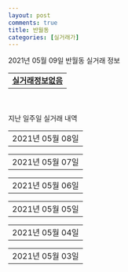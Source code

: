 ```yaml
---
layout: post
comments: true
title: 반월동
categories: [실거래가]
---
```


2021년 05월 09일 반월동 실거래 정보

<table>
  <tr>
    <td colspan="4" style="font-weight: bold;"><a href="https://search.naver.com/search.naver?query=실거래정보없음">실거래정보없음</a></td>
  </tr>
    
</table>
    
<div style="margin-top: 50px; margin-bottom: 13px">지난 일주일 실거래 내역</div>

  <table style="width: 100%; margin-bottom: 1px">
      <tr class="header">
        <td>2021년 05월 08일</td>
      </tr>
      <tr class="child" style="display: none">
        <td>
            
        <table>
          <tr>
            <td colspan="4" style="font-weight: bold;"><a href="https://search.naver.com/search.naver?query=반달마을푸르지오">반달마을푸르지오</a></td>
          </tr>

          <tr>
            <td>매매</td>
            <td>7층</td>
            <td>84.899㎡</td>
            <td>계약일 2021-04-23</td>
          </tr>
          <tr>
            <td colspan="4">51,000<br>기존최고가 51,000</td>
          </tr>
    
        </table>
        <table style="margin-top: 5px">
          <tr>
            <td colspan="4" style="font-weight: bold;"><a href="https://search.naver.com/search.naver?query=신영통현대4차">신영통현대4차</a></td>
          </tr>
    
          <tr>
            <td>매매</td>
            <td>17층</td>
            <td>84.9485㎡</td>
            <td>계약일 2021-04-17</td>
          </tr>
          <tr>
            <td colspan="4">44,000<br>기존최고가 44,000</td>
          </tr>
    
        </table>
        <table style="margin-top: 5px">
          <tr>
            <td colspan="4" style="font-weight: bold;"><a href="https://search.naver.com/search.naver?query=신동탄포레자이">신동탄포레자이</a></td>
          </tr>
    
          <tr>
            <td>전매</td>
            <td>15층</td>
            <td>59.9801㎡</td>
            <td>계약일 2021-04-10</td>
          </tr>
          <tr>
            <td colspan="4">46,800</td>
          </tr>
    
        </table>
    
        </td>
      </tr>
  </table>
    
  <table style="width: 100%; margin-bottom: 1px">
      <tr class="header">
        <td>2021년 05월 07일</td>
      </tr>
      <tr class="child" style="display: none">
        <td>
            
        <table>
          <tr>
            <td colspan="4" style="font-weight: bold;"><a href="https://search.naver.com/search.naver?query=신영통현대3차">신영통현대3차</a></td>
          </tr>

          <tr>
            <td>매매</td>
            <td>7층</td>
            <td>84.93㎡</td>
            <td>계약일 2021-04-14</td>
          </tr>
          <tr>
            <td colspan="4">35,700<br>기존최고가 39,000</td>
          </tr>
    
        </table>
        <table style="margin-top: 5px">
          <tr>
            <td colspan="4" style="font-weight: bold;"><a href="https://search.naver.com/search.naver?query=신영통현대4차">신영통현대4차</a></td>
          </tr>
    
          <tr>
            <td>매매</td>
            <td>6층</td>
            <td>84.9485㎡</td>
            <td>계약일 2021-04-21</td>
          </tr>
          <tr>
            <td colspan="4">42,800<br>기존최고가 42,800</td>
          </tr>
    
        </table>
        <table style="margin-top: 5px">
          <tr>
            <td colspan="4" style="font-weight: bold;"><a href="https://search.naver.com/search.naver?query=e편한세상 반월 나노시티역">e편한세상 반월 나노시티역</a></td>
          </tr>
    
          <tr>
            <td>월세</td>
            <td>27층</td>
            <td>75.44㎡</td>
            <td>계약일 2021-04-07</td>
          </tr>
          <tr>
            <td colspan="4">85 (10,000)</td>
          </tr>
    
          <tr>
            <td>전세</td>
            <td>20층</td>
            <td>58.23㎡</td>
            <td>계약일 2021-04-16</td>
          </tr>
          <tr>
            <td colspan="4">21,000</td>
          </tr>
    
        </table>
        <table style="margin-top: 5px">
          <tr>
            <td colspan="4" style="font-weight: bold;"><a href="https://search.naver.com/search.naver?query=삼성래미안2차">삼성래미안2차</a></td>
          </tr>
    
          <tr>
            <td>전세</td>
            <td>3층</td>
            <td>84.987㎡</td>
            <td>계약일 2021-05-05</td>
          </tr>
          <tr>
            <td colspan="4">17,000</td>
          </tr>
    
        </table>
        <table style="margin-top: 5px">
          <tr>
            <td colspan="4" style="font-weight: bold;"><a href="https://search.naver.com/search.naver?query=신동탄포레자이">신동탄포레자이</a></td>
          </tr>
    
          <tr>
            <td>전매</td>
            <td>10층</td>
            <td>84.9777㎡</td>
            <td>계약일 2021-04-17</td>
          </tr>
          <tr>
            <td colspan="4">85,012</td>
          </tr>
    
        </table>
    
        </td>
      </tr>
  </table>
    
  <table style="width: 100%; margin-bottom: 1px">
      <tr class="header">
        <td>2021년 05월 06일</td>
      </tr>
      <tr class="child" style="display: none">
        <td>
            
        <table>
          <tr>
            <td colspan="4" style="font-weight: bold;"><a href="https://search.naver.com/search.naver?query=실거래정보없음">실거래정보없음</a></td>
          </tr>

        </table>
    
        </td>
      </tr>
  </table>
    
  <table style="width: 100%; margin-bottom: 1px">
      <tr class="header">
        <td>2021년 05월 05일</td>
      </tr>
      <tr class="child" style="display: none">
        <td>
            
        <table>
          <tr>
            <td colspan="4" style="font-weight: bold;"><a href="https://search.naver.com/search.naver?query=신영통현대2차">신영통현대2차</a></td>
          </tr>

          <tr>
            <td>매매</td>
            <td>18층</td>
            <td>119.79㎡</td>
            <td>계약일 2021-05-04</td>
          </tr>
          <tr>
            <td colspan="4">42,000<br>기존최고가 42,000</td>
          </tr>
    
        </table>
        <table style="margin-top: 5px">
          <tr>
            <td colspan="4" style="font-weight: bold;"><a href="https://search.naver.com/search.naver?query=에스케이뷰파크">에스케이뷰파크</a></td>
          </tr>
    
          <tr>
            <td>매매</td>
            <td>17층</td>
            <td>84.9953㎡</td>
            <td>계약일 2021-04-29</td>
          </tr>
          <tr>
            <td colspan="4">71,000<br>기존최고가 71,000</td>
          </tr>
    
        </table>
        <table style="margin-top: 5px">
          <tr>
            <td colspan="4" style="font-weight: bold;"><a href="https://search.naver.com/search.naver?query=e편한세상 반월 나노시티역">e편한세상 반월 나노시티역</a></td>
          </tr>
    
          <tr>
            <td>월세</td>
            <td>6층</td>
            <td>84.97㎡</td>
            <td>계약일 2021-05-03</td>
          </tr>
          <tr>
            <td colspan="4">80 (17,000)</td>
          </tr>
    
        </table>
        <table style="margin-top: 5px">
          <tr>
            <td colspan="4" style="font-weight: bold;"><a href="https://search.naver.com/search.naver?query=신동탄 롯데캐슬">신동탄 롯데캐슬</a></td>
          </tr>
    
          <tr>
            <td>월세</td>
            <td>17층</td>
            <td>84.717㎡</td>
            <td>계약일 2021-03-03</td>
          </tr>
          <tr>
            <td colspan="4">84 (2,000)</td>
          </tr>
    
          <tr>
            <td>월세</td>
            <td>23층</td>
            <td>84.717㎡</td>
            <td>계약일 2021-03-02</td>
          </tr>
          <tr>
            <td colspan="4">84 (2,000)</td>
          </tr>
    
          <tr>
            <td>월세</td>
            <td>23층</td>
            <td>84.8203㎡</td>
            <td>계약일 2021-03-31</td>
          </tr>
          <tr>
            <td colspan="4">84 (2,000)</td>
          </tr>
    
          <tr>
            <td>월세</td>
            <td>8층</td>
            <td>84.418㎡</td>
            <td>계약일 2021-03-31</td>
          </tr>
          <tr>
            <td colspan="4">81 (2,000)</td>
          </tr>
    
          <tr>
            <td>월세</td>
            <td>19층</td>
            <td>84.8203㎡</td>
            <td>계약일 2021-03-17</td>
          </tr>
          <tr>
            <td colspan="4">79 (4,000)</td>
          </tr>
    
          <tr>
            <td>월세</td>
            <td>11층</td>
            <td>84.418㎡</td>
            <td>계약일 2021-03-08</td>
          </tr>
          <tr>
            <td colspan="4">79 (4,000)</td>
          </tr>
    
          <tr>
            <td>월세</td>
            <td>23층</td>
            <td>84.8203㎡</td>
            <td>계약일 2021-03-11</td>
          </tr>
          <tr>
            <td colspan="4">79 (4,000)</td>
          </tr>
    
          <tr>
            <td>월세</td>
            <td>14층</td>
            <td>84.8203㎡</td>
            <td>계약일 2021-03-12</td>
          </tr>
          <tr>
            <td colspan="4">79 (4,000)</td>
          </tr>
    
          <tr>
            <td>월세</td>
            <td>18층</td>
            <td>84.8203㎡</td>
            <td>계약일 2021-03-19</td>
          </tr>
          <tr>
            <td colspan="4">79 (4,000)</td>
          </tr>
    
          <tr>
            <td>월세</td>
            <td>12층</td>
            <td>84.717㎡</td>
            <td>계약일 2021-04-09</td>
          </tr>
          <tr>
            <td colspan="4">79 (4,000)</td>
          </tr>
    
          <tr>
            <td>월세</td>
            <td>10층</td>
            <td>84.418㎡</td>
            <td>계약일 2021-03-04</td>
          </tr>
          <tr>
            <td colspan="4">76 (4,000)</td>
          </tr>
    
          <tr>
            <td>월세</td>
            <td>10층</td>
            <td>84.8203㎡</td>
            <td>계약일 2021-03-05</td>
          </tr>
          <tr>
            <td colspan="4">76 (4,000)</td>
          </tr>
    
          <tr>
            <td>월세</td>
            <td>7층</td>
            <td>84.717㎡</td>
            <td>계약일 2021-03-23</td>
          </tr>
          <tr>
            <td colspan="4">76 (4,000)</td>
          </tr>
    
          <tr>
            <td>월세</td>
            <td>8층</td>
            <td>84.8203㎡</td>
            <td>계약일 2021-04-16</td>
          </tr>
          <tr>
            <td colspan="4">76 (4,000)</td>
          </tr>
    
          <tr>
            <td>월세</td>
            <td>8층</td>
            <td>84.717㎡</td>
            <td>계약일 2021-04-19</td>
          </tr>
          <tr>
            <td colspan="4">76 (4,000)</td>
          </tr>
    
          <tr>
            <td>월세</td>
            <td>5층</td>
            <td>84.717㎡</td>
            <td>계약일 2021-03-17</td>
          </tr>
          <tr>
            <td colspan="4">74 (4,000)</td>
          </tr>
    
          <tr>
            <td>월세</td>
            <td>2층</td>
            <td>84.8203㎡</td>
            <td>계약일 2021-03-09</td>
          </tr>
          <tr>
            <td colspan="4">74 (4,000)</td>
          </tr>
    
          <tr>
            <td>월세</td>
            <td>5층</td>
            <td>84.8203㎡</td>
            <td>계약일 2021-03-19</td>
          </tr>
          <tr>
            <td colspan="4">74 (4,000)</td>
          </tr>
    
          <tr>
            <td>월세</td>
            <td>9층</td>
            <td>84.418㎡</td>
            <td>계약일 2021-03-26</td>
          </tr>
          <tr>
            <td colspan="4">68 (7,000)</td>
          </tr>
    
          <tr>
            <td>월세</td>
            <td>4층</td>
            <td>84.418㎡</td>
            <td>계약일 2021-03-02</td>
          </tr>
          <tr>
            <td colspan="4">66 (7,000)</td>
          </tr>
    
          <tr>
            <td>월세</td>
            <td>17층</td>
            <td>59.978㎡</td>
            <td>계약일 2021-03-16</td>
          </tr>
          <tr>
            <td colspan="4">66 (3,000)</td>
          </tr>
    
          <tr>
            <td>월세</td>
            <td>18층</td>
            <td>59.978㎡</td>
            <td>계약일 2021-03-11</td>
          </tr>
          <tr>
            <td colspan="4">66 (3,000)</td>
          </tr>
    
          <tr>
            <td>월세</td>
            <td>15층</td>
            <td>59.978㎡</td>
            <td>계약일 2021-03-16</td>
          </tr>
          <tr>
            <td colspan="4">66 (3,000)</td>
          </tr>
    
          <tr>
            <td>월세</td>
            <td>14층</td>
            <td>59.978㎡</td>
            <td>계약일 2021-04-01</td>
          </tr>
          <tr>
            <td colspan="4">66 (3,000)</td>
          </tr>
    
          <tr>
            <td>월세</td>
            <td>19층</td>
            <td>59.978㎡</td>
            <td>계약일 2021-04-12</td>
          </tr>
          <tr>
            <td colspan="4">66 (3,000)</td>
          </tr>
    
          <tr>
            <td>월세</td>
            <td>18층</td>
            <td>59.978㎡</td>
            <td>계약일 2021-04-14</td>
          </tr>
          <tr>
            <td colspan="4">66 (3,000)</td>
          </tr>
    
          <tr>
            <td>월세</td>
            <td>18층</td>
            <td>59.978㎡</td>
            <td>계약일 2021-04-09</td>
          </tr>
          <tr>
            <td colspan="4">66 (3,000)</td>
          </tr>
    
          <tr>
            <td>월세</td>
            <td>14층</td>
            <td>84.8203㎡</td>
            <td>계약일 2021-03-05</td>
          </tr>
          <tr>
            <td colspan="4">63 (10,000)</td>
          </tr>
    
          <tr>
            <td>월세</td>
            <td>7층</td>
            <td>59.9366㎡</td>
            <td>계약일 2021-03-10</td>
          </tr>
          <tr>
            <td colspan="4">63 (3,000)</td>
          </tr>
    
          <tr>
            <td>월세</td>
            <td>8층</td>
            <td>59.978㎡</td>
            <td>계약일 2021-03-24</td>
          </tr>
          <tr>
            <td colspan="4">63 (3,000)</td>
          </tr>
    
          <tr>
            <td>월세</td>
            <td>11층</td>
            <td>84.418㎡</td>
            <td>계약일 2021-04-15</td>
          </tr>
          <tr>
            <td colspan="4">63 (10,000)</td>
          </tr>
    
          <tr>
            <td>월세</td>
            <td>22층</td>
            <td>84.717㎡</td>
            <td>계약일 2021-04-13</td>
          </tr>
          <tr>
            <td colspan="4">63 (10,000)</td>
          </tr>
    
          <tr>
            <td>월세</td>
            <td>8층</td>
            <td>59.978㎡</td>
            <td>계약일 2021-04-20</td>
          </tr>
          <tr>
            <td colspan="4">63 (3,000)</td>
          </tr>
    
          <tr>
            <td>월세</td>
            <td>1층</td>
            <td>59.978㎡</td>
            <td>계약일 2021-03-05</td>
          </tr>
          <tr>
            <td colspan="4">62 (3,000)</td>
          </tr>
    
          <tr>
            <td>월세</td>
            <td>2층</td>
            <td>59.978㎡</td>
            <td>계약일 2021-03-29</td>
          </tr>
          <tr>
            <td colspan="4">62 (3,000)</td>
          </tr>
    
          <tr>
            <td>월세</td>
            <td>1층</td>
            <td>59.978㎡</td>
            <td>계약일 2021-04-20</td>
          </tr>
          <tr>
            <td colspan="4">62 (3,000)</td>
          </tr>
    
          <tr>
            <td>월세</td>
            <td>2층</td>
            <td>59.978㎡</td>
            <td>계약일 2021-04-26</td>
          </tr>
          <tr>
            <td colspan="4">62 (3,000)</td>
          </tr>
    
          <tr>
            <td>월세</td>
            <td>11층</td>
            <td>59.978㎡</td>
            <td>계약일 2021-03-17</td>
          </tr>
          <tr>
            <td colspan="4">60 (5,000)</td>
          </tr>
    
          <tr>
            <td>월세</td>
            <td>14층</td>
            <td>59.978㎡</td>
            <td>계약일 2021-03-08</td>
          </tr>
          <tr>
            <td colspan="4">60 (5,000)</td>
          </tr>
    
          <tr>
            <td>월세</td>
            <td>2층</td>
            <td>84.717㎡</td>
            <td>계약일 2021-03-02</td>
          </tr>
          <tr>
            <td colspan="4">58 (10,000)</td>
          </tr>
    
          <tr>
            <td>월세</td>
            <td>5층</td>
            <td>84.8203㎡</td>
            <td>계약일 2021-03-30</td>
          </tr>
          <tr>
            <td colspan="4">58 (10,000)</td>
          </tr>
    
          <tr>
            <td>월세</td>
            <td>3층</td>
            <td>59.978㎡</td>
            <td>계약일 2021-03-05</td>
          </tr>
          <tr>
            <td colspan="4">56 (5,000)</td>
          </tr>
    
          <tr>
            <td>월세</td>
            <td>14층</td>
            <td>59.978㎡</td>
            <td>계약일 2021-03-08</td>
          </tr>
          <tr>
            <td colspan="4">55 (7,000)</td>
          </tr>
    
          <tr>
            <td>월세</td>
            <td>6층</td>
            <td>59.978㎡</td>
            <td>계약일 2021-04-16</td>
          </tr>
          <tr>
            <td colspan="4">53 (7,000)</td>
          </tr>
    
          <tr>
            <td>월세</td>
            <td>11층</td>
            <td>59.978㎡</td>
            <td>계약일 2021-04-16</td>
          </tr>
          <tr>
            <td colspan="4">50 (9,000)</td>
          </tr>
    
          <tr>
            <td>월세</td>
            <td>16층</td>
            <td>84.418㎡</td>
            <td>계약일 2021-04-07</td>
          </tr>
          <tr>
            <td colspan="4">47 (16,000)</td>
          </tr>
    
          <tr>
            <td>월세</td>
            <td>27층</td>
            <td>84.717㎡</td>
            <td>계약일 2021-04-20</td>
          </tr>
          <tr>
            <td colspan="4">47 (16,000)</td>
          </tr>
    
          <tr>
            <td>월세</td>
            <td>13층</td>
            <td>59.978㎡</td>
            <td>계약일 2021-04-20</td>
          </tr>
          <tr>
            <td colspan="4">44 (11,000)</td>
          </tr>
    
          <tr>
            <td>월세</td>
            <td>19층</td>
            <td>59.978㎡</td>
            <td>계약일 2021-04-08</td>
          </tr>
          <tr>
            <td colspan="4">44 (11,000)</td>
          </tr>
    
          <tr>
            <td>월세</td>
            <td>10층</td>
            <td>84.8203㎡</td>
            <td>계약일 2021-04-05</td>
          </tr>
          <tr>
            <td colspan="4">44 (16,000)</td>
          </tr>
    
          <tr>
            <td>월세</td>
            <td>18층</td>
            <td>59.978㎡</td>
            <td>계약일 2021-04-07</td>
          </tr>
          <tr>
            <td colspan="4">44 (11,000)</td>
          </tr>
    
          <tr>
            <td>월세</td>
            <td>4층</td>
            <td>84.418㎡</td>
            <td>계약일 2021-04-02</td>
          </tr>
          <tr>
            <td colspan="4">42 (16,000)</td>
          </tr>
    
          <tr>
            <td>월세</td>
            <td>9층</td>
            <td>59.978㎡</td>
            <td>계약일 2021-04-12</td>
          </tr>
          <tr>
            <td colspan="4">42 (11,000)</td>
          </tr>
    
        </table>
    
        </td>
      </tr>
  </table>
    
  <table style="width: 100%; margin-bottom: 1px">
      <tr class="header">
        <td>2021년 05월 04일</td>
      </tr>
      <tr class="child" style="display: none">
        <td>
            
        <table>
          <tr>
            <td colspan="4" style="font-weight: bold;"><a href="https://search.naver.com/search.naver?query=신영통현대1차">신영통현대1차</a></td>
          </tr>

          <tr>
            <td>매매</td>
            <td>1층</td>
            <td>84.99㎡</td>
            <td>계약일 2021-04-15</td>
          </tr>
          <tr>
            <td colspan="4">31,000<br>기존최고가 31,000</td>
          </tr>
    
        </table>
        <table style="margin-top: 5px">
          <tr>
            <td colspan="4" style="font-weight: bold;"><a href="https://search.naver.com/search.naver?query=신영통현대4차">신영통현대4차</a></td>
          </tr>
    
          <tr>
            <td>매매</td>
            <td>5층</td>
            <td>67.5327㎡</td>
            <td>계약일 2021-04-16</td>
          </tr>
          <tr>
            <td colspan="4">34,500<br>기존최고가 34,500</td>
          </tr>
    
        </table>
        <table style="margin-top: 5px">
          <tr>
            <td colspan="4" style="font-weight: bold;"><a href="https://search.naver.com/search.naver?query=에스케이뷰파크">에스케이뷰파크</a></td>
          </tr>
    
          <tr>
            <td>매매</td>
            <td>21층</td>
            <td>59.9963㎡</td>
            <td>계약일 2021-05-01</td>
          </tr>
          <tr>
            <td colspan="4">65,000<br>기존최고가 65,000</td>
          </tr>
    
        </table>
        <table style="margin-top: 5px">
          <tr>
            <td colspan="4" style="font-weight: bold;"><a href="https://search.naver.com/search.naver?query=신영통현대1차">신영통현대1차</a></td>
          </tr>
    
          <tr>
            <td>전세</td>
            <td>2층</td>
            <td>119.79㎡</td>
            <td>계약일 2021-05-03</td>
          </tr>
          <tr>
            <td colspan="4">37,000</td>
          </tr>
    
        </table>
        <table style="margin-top: 5px">
          <tr>
            <td colspan="4" style="font-weight: bold;"><a href="https://search.naver.com/search.naver?query=신영통현대2차">신영통현대2차</a></td>
          </tr>
    
          <tr>
            <td>전세</td>
            <td>14층</td>
            <td>84.99㎡</td>
            <td>계약일 2021-05-03</td>
          </tr>
          <tr>
            <td colspan="4">20,000</td>
          </tr>
    
          <tr>
            <td>전세</td>
            <td>17층</td>
            <td>101.85㎡</td>
            <td>계약일 2021-05-01</td>
          </tr>
          <tr>
            <td colspan="4">36,000</td>
          </tr>
    
        </table>
        <table style="margin-top: 5px">
          <tr>
            <td colspan="4" style="font-weight: bold;"><a href="https://search.naver.com/search.naver?query=신동탄포레자이">신동탄포레자이</a></td>
          </tr>
    
          <tr>
            <td>전매</td>
            <td>2층</td>
            <td>74.8111㎡</td>
            <td>계약일 2021-04-28</td>
          </tr>
          <tr>
            <td colspan="4">54,327</td>
          </tr>
    
        </table>
    
        </td>
      </tr>
  </table>
    
  <table style="width: 100%; margin-bottom: 1px">
      <tr class="header">
        <td>2021년 05월 03일</td>
      </tr>
      <tr class="child" style="display: none">
        <td>
            
        <table>
          <tr>
            <td colspan="4" style="font-weight: bold;"><a href="https://search.naver.com/search.naver?query=실거래정보없음">실거래정보없음</a></td>
          </tr>

        </table>
    
        </td>
      </tr>
  </table>
    


